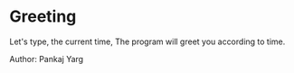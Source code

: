 # Greeting <br>
Let's type, the current time, The program will greet you according to time. <br>

Author: Pankaj Yarg
